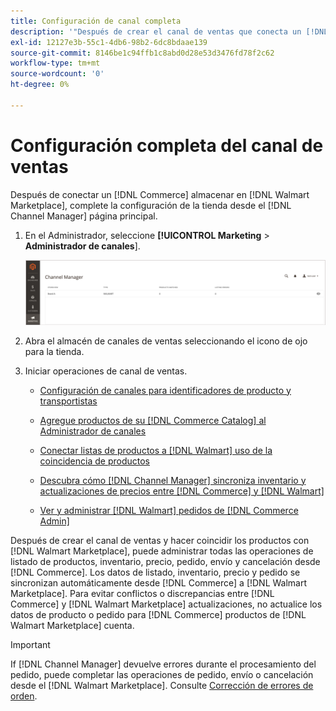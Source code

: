 ```yaml
---
title: Configuración de canal completa
description: '"Después de crear el canal de ventas que conecta un [!DNL Commerce] Almacene la vista a [!DNL Walmart Marketplace], abra el canal y complete la configuración del canal. A continuación, inicie el proceso para agregar productos, administrar anuncios, inventario, precios y pedidos desde [!DNL Channel Manager]"'
exl-id: 12127e3b-55c1-4db6-98b2-6dc8bdaae139
source-git-commit: 8146be1c94ffb1c8abd0d28e53d3476fd78f2c62
workflow-type: tm+mt
source-wordcount: '0'
ht-degree: 0%

---
```


# Configuración completa del canal de ventas

Después de conectar un [!DNL Commerce] almacenar en [!DNL Walmart Marketplace], complete la configuración de la tienda desde el [!DNL Channel Manager] página principal.

1. En el Administrador, seleccione **[!UICONTROL Marketing** > **Administrador de canales**].

   ![Administrar tiendas del administrador de canales](assets/channel-manager-setup-first-store.png)

1. Abra el almacén de canales de ventas seleccionando el icono de ojo para la tienda.

1. Iniciar operaciones de canal de ventas.

   - [Configuración de canales para identificadores de producto y transportistas](settings-overview.md)

   - [Agregue productos de su [!DNL Commerce Catalog] al Administrador de canales](add-products-to-channel-store.md)

   - [Conectar listas de productos a [!DNL Walmart] uso de la coincidencia de productos](connect-listings-to-marketplace.md)

   - [Descubra cómo [!DNL Channel Manager] sincroniza inventario y actualizaciones de precios entre [!DNL Commerce] y [!DNL Walmart]](inventory-and-price-updates.md)

   - [Ver y administrar [!DNL Walmart] pedidos de [!DNL Commerce Admin]](manage-orders.md)

Después de crear el canal de ventas y hacer coincidir los productos con [!DNL Walmart Marketplace], puede administrar todas las operaciones de listado de productos, inventario, precio, pedido, envío y cancelación desde [!DNL Commerce]. Los datos de listado, inventario, precio y pedido se sincronizan automáticamente desde [!DNL Commerce] a [!DNL Walmart Marketplace]. Para evitar conflictos o discrepancias entre [!DNL Commerce] y [!DNL Walmart Marketplace] actualizaciones, no actualice los datos de producto o pedido para [!DNL Commerce] productos de [!DNL Walmart Marketplace] cuenta.

>[!IMPORTANT]
>
>If [!DNL Channel Manager] devuelve errores durante el procesamiento del pedido, puede completar las operaciones de pedido, envío o cancelación desde el [!DNL Walmart Marketplace]. Consulte [Corrección de errores de orden](process-orders.md#fix-order-errors).
